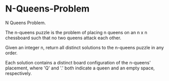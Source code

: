 # N-Queens-Problem
N Queens Problem.

The n-queens puzzle is the problem of placing n queens on an n x n chessboard such that no two queens attack each other.

Given an integer n, return all distinct solutions to the n-queens puzzle in any order.

Each solution contains a distinct board configuration of the n-queens' placement, where 'Q' and '.' both indicate a queen and an empty space, respectively.
